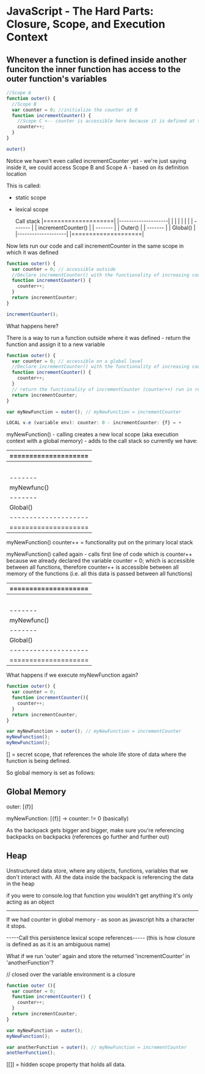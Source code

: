 # JavaScript - The Hard Parts: Closure, Scope, and Execution Context

## Whenever a function is defined inside another funciton the inner function has access to the outer function's variables
```javascript
//Scope A
function outer() {
  //Scope B
  var counter = 0; //initialize the counter at 0
  function incrementCounter() {
    //Scope C <-- counter is accessible here because it is defined at the same time as counter is set equal to 0
    counter++;
  }
}

outer()
```

Notice we haven't even called incrementCounter yet - we're just saying inside it, we could access Scope B and Scope A - based on its definition location

This is called:
- static scope
- lexical scope

    Call stack
|====================|
|--------------------|
|                    |
|                    |
|                    |
|      -------       |
| incrementCounter() |
|      -------       |
|      Outer()       |
|      -------       |
|      Global()      |
|--------------------|
|====================|


Now lets run our code and call incrementCounter in the same scope in which it was defined
```javascript
function outer() {
  var counter = 0; // accessible outside
  //Declare incrementCounter() with the functionality of increasing counter one time infinitely
  function incrementCounter() {
    counter++;
  }
  return incrementCounter;
}

incrementCounter();
```
What happens here?

There is a way to run a function outside where it was defined - return the function and assign it to a new variable
```javascript
function outer() {
  var counter = 0; // accessible on a global level
  //Declare incrementCounter() with the functionality of increasing counter one time without constraints
  function incrementCounter() {
    counter++;
  }
  // return the functionality of incrementCounter (counter++) run in real time
  return incrementCounter;
}

var myNewFunction = outer(); // myNewFunction = incrementCounter

LOCAL v.e (variable env): counter: 0 - incrementCounter: {f} = +
```
myNewFunction() - calling creates a new local scope (aka execution context with a global memory) - adds to the call stack so currently we have:

|====================|
|--------------------|
|                    |
|                    |
|                    |
|                    |
|                    |
|      -------       |
|      myNewfunc()   |
|      -------       |
|      Global()      |
|--------------------|
|====================|

myNewFunction()
counter++ = functionality put on the primary local stack

myNewFunction() called again - calls first line of code which is counter++ because we already declared the variable counter = 0; which is accessible between all functions, therefore counter++ is accessible between all memory of the functions (i.e. all this data is passed between all functions)



|====================|
|--------------------|
|                    |
|                    |
|                    |
|                    |
|                    |
|      -------       |
|      myNewfunc()   |
|      -------       |
|      Global()      |
|--------------------|
|====================|


What happens if we execute myNewFunction again?
```javascript
function outer() {
  var counter = 0;
  function incrementCounter(){
    counter++;
  }
  return incrementCounter;
}

var myNewFunction = outer(); // myNewFunction = incrementCounter
myNewFunction();
myNewFunction();
```
[] = secret scope, that references the whole life store of data where the function is being defined.

So global memory is set as follows:

Global Memory
---

outer: [{f}]

myNewFunction: [{f}] -> counter: != 0 (basically)

As the backpack gets bigger and bigger, make sure you're referencing backpacks on backpacks (references go further and further out)

Heap
---

Unstructured data store, where any objects, functions, variables that we don't interact with. All the data inside the backpack is referencing the data in the heap

if you were to console.log that function you wouldn't get anything it's only acting as an object

---

If we had counter in global memory - as soon as javascript hits a character it stops.

-----Call this persistence lexical scope references----- (this is how closure is defined as as it is an ambiguous name)


What if we run 'outer' again and store the returned 'incrementCounter' in 'anotherFunction'?

// closed over the variable environment is a closure
```javascript
function outer (){
  var counter = 0;
  function incrementCounter() {
    counter++;
  }
  return incrementCounter;
}

var myNewFunction = outer();
myNewFunction();

var anotherFunction = outer(); // myNewFunction = incrementCounter
anotherFunction();
```
[[]] = hidden scope property that holds all data.
